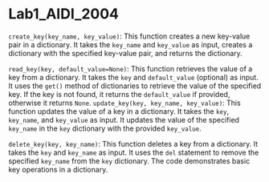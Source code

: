 # Lab1_AIDI_2004
`create_key(key_name, key_value)`: This function creates a new key-value pair in a dictionary. It takes the `key_name` and `key_value` as input, creates a dictionary with the specified key-value pair, and returns the dictionary.

`read_key(key, default_value=None)`: This function retrieves the value of a key from a dictionary. It takes the `key` and `default_value` (optional) as input. It uses the `get()` method of dictionaries to retrieve the value of the specified key. If the key is not found, it returns the `default_value` if provided, otherwise it returns `None`.
`update_key(key, key_name, key_value)`: This function updates the value of a key in a dictionary. It takes the `key`, `key_name`, and `key_value` as input. It updates the value of the specified `key_name` in the `key` dictionary with the provided `key_value`.

`delete_key(key, key_name)`: This function deletes a key from a dictionary. It takes the `key` and `key_name` as input. It uses the `del` statement to remove the specified `key_name` from the `key` dictionary.
The code demonstrates basic key operations in a dictionary.
